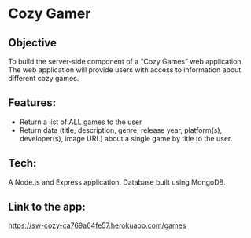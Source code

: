 # Cozy Gamer

## Objective
To build the server-side component of a “Cozy Games” web application. The web application will provide users with access to information about different cozy games.

## Features:
* Return a list of ALL games to the user
* Return data (title, description, genre, release year, platform(s), developer(s), image URL) about a single game by title to the user. 

## Tech:
A Node.js and Express application. Database built using MongoDB.

## Link to the app: 
https://sw-cozy-ca769a64fe57.herokuapp.com/games